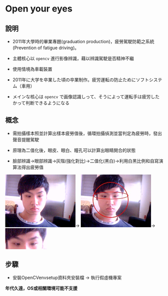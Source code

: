 ﻿# Open your eyes

## 說明

* 2011年大學時的畢業專題(graduation production)，疲勞駕駛防範之系統(Prevention of fatigue driving)。
* 主體核心以 `opencv` 進行影像辨識，藉以辨識駕駛是否精神不繼
* 使用情境為車載裝置

* 2011年に大学を卒業した頃の卒業制作。疲労運転の防止ためにソフトシステム（車用）
* メインな核心は `opencv` で画像認識しって、そうによって運転手は疲労したかって判断できるようになる

## 概念

* 需拍攝樣本照並計算出樣本疲勞值後，循環拍攝偵測並當判定為疲勞時，發出聲音提醒駕駛
* 原理為二值化後，眼皮、眼白、瞳孔可以計算出眼睛開合的狀態

* 臉部辨識→眼部辨識→灰階(強化對比)→二值化(黑白)→利用白黑比例和自寫演算法得出疲勞值

![臉部辨識](openyoureye/openyoureye/Readme1.jpg)→
![眼睛範圍](openyoureye/openyoureye/Readme2.jpg)→
![取得](openyoureye/openyoureye/Readme3.jpg)


## 步驟

* 安裝OpenCVenvsetup資料夾安裝檔 → 執行假虛機專案

**年代久遠，OS或相關環境可能不支援**
